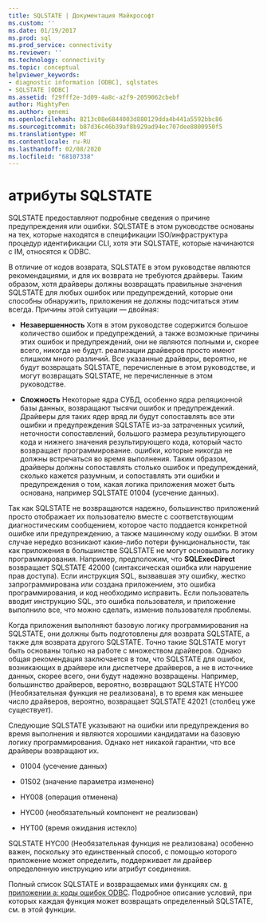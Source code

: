 ```yaml
---
title: SQLSTATE | Документация Майкрософт
ms.custom: ''
ms.date: 01/19/2017
ms.prod: sql
ms.prod_service: connectivity
ms.reviewer: ''
ms.technology: connectivity
ms.topic: conceptual
helpviewer_keywords:
- diagnostic information [ODBC], sqlstates
- SQLSTATE [ODBC]
ms.assetid: f29fff2e-3d09-4a8c-a2f9-2059062cbebf
author: MightyPen
ms.author: genemi
ms.openlocfilehash: 8213c08e6844003d880129dda4b441a5592bbc86
ms.sourcegitcommit: b87d36c46b39af8b929ad94ec707dee8800950f5
ms.translationtype: MT
ms.contentlocale: ru-RU
ms.lasthandoff: 02/08/2020
ms.locfileid: "68107338"
---
```

# <a name="sqlstates"></a>атрибуты SQLSTATE
SQLSTATE предоставляют подробные сведения о причине предупреждения или ошибки. SQLSTATE в этом руководстве основаны на тех, которые находятся в спецификации ISO/инфраструктура процедур идентификации CLI, хотя эти SQLSTATE, которые начинаются с IM, относятся к ODBC.  
  
 В отличие от кодов возврата, SQLSTATE в этом руководстве являются рекомендациями, и для их возврата не требуются драйверы. Таким образом, хотя драйверы должны возвращать правильные значения SQLSTATE для любых ошибок или предупреждений, которые они способны обнаружить, приложения не должны подсчитаться этим всегда. Причины этой ситуации — двойная:  
  
-   **Незавершенность** Хотя в этом руководстве содержится большое количество ошибок и предупреждений, а также возможные причины этих ошибок и предупреждений, они не являются полными и, скорее всего, никогда не будут. реализации драйверов просто имеют слишком много различий. Все указанные драйверы, вероятно, не будут возвращать SQLSTATE, перечисленные в этом руководстве, и могут возвращать SQLSTATE, не перечисленные в этом руководстве.  
  
-   **Сложность** Некоторые ядра СУБД, особенно ядра реляционной базы данных, возвращают тысячи ошибок и предупреждений. Драйверы для таких ядер вряд ли будут сопоставлять все эти ошибки и предупреждения SQLSTATE из-за затраченных усилий, неточности сопоставлений, большого размера результирующего кода и нижнего значения результирующего кода, который часто возвращает программирование. ошибки, которые никогда не должны встречаться во время выполнения. Таким образом, драйверы должны сопоставлять столько ошибок и предупреждений, сколько кажется разумным, и сопоставлять эти ошибки и предупреждения о том, какая логика приложения может быть основана, например SQLSTATE 01004 (усечение данных).  
  
 Так как SQLSTATE не возвращаются надежно, большинство приложений просто отображает их пользователю вместе с соответствующим диагностическим сообщением, которое часто поддается конкретной ошибке или предупреждению, а также машинному коду ошибки. В этом случае нередко возникают какие-либо потери функциональности, так как приложения в большинстве SQLSTATE не могут основывать логику программирования. Например, предположим, что **SQLExecDirect** возвращает SQLSTATE 42000 (синтаксическая ошибка или нарушение прав доступа). Если инструкция SQL, вызвавшая эту ошибку, жестко запрограммирована или создана приложением, это ошибка программирования, и код необходимо исправить. Если пользователь вводит инструкцию SQL, это ошибка пользователя, и приложение выполнило все, что можно сделать, изменив пользователя проблемы.  
  
 Когда приложения выполняют базовую логику программирования на SQLSTATE, они должны быть подготовлены для возврата SQLSTATE, а также для возврата другого SQLSTATE. Точно такие SQLSTATE могут быть основаны только на работе с множеством драйверов. Однако общая рекомендация заключается в том, что SQLSTATE для ошибок, возникающих в драйвере или диспетчере драйверов, а не в источнике данных, скорее всего, они будут надежно возвращены. Например, большинство драйверов, вероятно, возвращают SQLSTATE HYC00 (Необязательная функция не реализована), в то время как меньшее число драйверов, вероятно, возвращает SQLSTATE 42021 (столбец уже существует).  
  
 Следующие SQLSTATE указывают на ошибки или предупреждения во время выполнения и являются хорошими кандидатами на базовую логику программирования. Однако нет никакой гарантии, что все драйверы возвращают их.  
  
-   01004 (усечение данных)  
  
-   01S02 (значение параметра изменено)  
  
-   HY008 (операция отменена)  
  
-   HYC00 (необязательный компонент не реализован)  
  
-   HYT00 (время ожидания истекло)  
  
 SQLSTATE HYC00 (Необязательная функция не реализована) особенно важен, поскольку это единственный способ, с помощью которого приложение может определить, поддерживает ли драйвер определенную инструкцию или атрибут соединения.  
  
 Полный список SQLSTATE и возвращаемых ими функциях см. [в приложении a: коды ошибок ODBC](../../../odbc/reference/appendixes/appendix-a-odbc-error-codes.md). Подробное описание условий, при которых каждая функция может возвращать определенный SQLSTATE, см. в этой функции.
